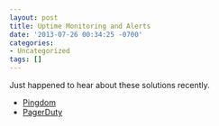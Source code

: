 ```yaml
---
layout: post
title: Uptime Monitoring and Alerts
date: '2013-07-26 00:34:25 -0700'
categories:
- Uncategorized
tags: []
---
```

Just happened to hear about these solutions recently.

* [Pingdom](https://www.pingdom.com/)
* [PagerDuty](http://www.pagerduty.com/)
